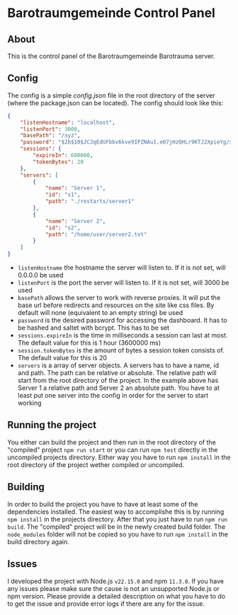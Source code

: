 # Barotraumgemeinde Control Panel

## About

This is the control panel of the Barotraumgemeinde Barotrauma server.

## Config
The config is a simple *config.json* file in the root directory of the server (where the package.json can be located). The config should look like this:
```json
{
	"listenHostname": "localhost",
	"listenPort": 3000,
	"basePath": "/xyz",
	"password": "$2b$10$JCJqEdUFbbv6kve9IPZNAu1.e07jHzQHLr9KTJ2XpieYg/xiey7.G",
	"sessions": {
		"expireIn": 600000,
		"tokenBytes": 20
	},
	"servers": [
		{
			"name": "Server 1",
			"id": "s1",
			"path": "./restarts/server1"
		},
		{
			"name": "Server 2",
			"id": "s2",
			"path": "/home/user/server2.txt"
		}
	]
}
```
- `listenHostname` the hostname the server will listen to. If it is not set, will 0.0.0.0 be used
- `listenPort` is the port the server will listen to. If it is not set, will 3000 be used
- `basePath` allows the server to work with reverse proxies. It will put the base url before redirects and resources on the site like css files. By default will none (equivalent to an empty string) be used
- `password` is the desired password for accessing the dashboard. It has to be hashed and saltet with bcrypt. This has to be set
- `sessions.expireIn` is the time in milliseconds a session can last at most. The default value for this is 1 hour (3600000 ms)
- `session.tokenBytes` is the amount of bytes a session token consists of. The default value for this is 20
- `servers` is a array of server objects. A servers has to have a name, id and path. The path can be relative or absolute. The relative path will start from the root directory of the project. In the example above has Server 1 a relative path and Server 2 an absolute path. You have to at least put one server into the config in order for the server to start working

## Running the project
You either can build the project and then run in the root directory of the "compiled" project `npm run start` or you can run `npm test` directly in the uncompiled projects directory.
Either way you have to run `npm install` in the root directory of the project wether compiled or uncompiled.

## Building
In order to build the project you have to have at least some of the dependencies installed. The easiest way to accomplishe this is by running `npm install` in the projects directory.
After that you just have to run `npm run build`. The "compiled" project will be in the newly created build folder.
The `node_modules` folder will not be copied so you have to run `npm install` in the build directory again.

## Issues
I developed the project with Node.js `v22.15.0` and npm `11.3.0`. If you have any issues please make sure the cause is not an unsupported Node.js or npm version.
Please provide a detailed description on what you have to do to get the issue and provide error logs if there are any for the issue.
